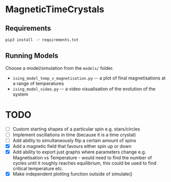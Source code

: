 # MagneticTimeCrystals

## Requirements

```sh
pip3 install -r requirements.txt
```
## Running Models
Choose a model/simulation from the `models/` folder.
* `ising_model_temp_v_magnetisation.py` -- a plot of final magnetisations at a range of temperatures
* `ising_model_video.py` -- a video visualisation of the evolution of the system

# TODO

- [ ] Custom starting shapes of a particular spin e.g. stars/circles
- [ ] Implement oscillations in time (because it is a time crystal)
- [ ] Add ability to simultaneously flip a certain amount of spins  
- [x] Add a magnetic field that favours either spin up or down
- [x] Add ability to export just graphs where parameters change e.g. Magnetisation vs Temperature - would need to find the number of cycles until it roughly reaches equilibrium, this could be used to find critical temperature etc.
- [x] Make independent plotting function outside of simulate()